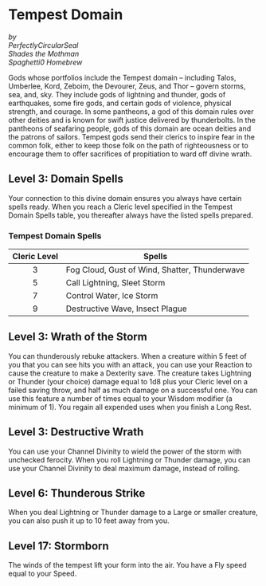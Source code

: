 # Tempest Domain

*by*  
*PerfectlyCircularSeal*  
*Shades the Mothman*  
*Spaghetti0 Homebrew*  

Gods whose portfolios include the Tempest domain – including Talos, Umberlee, Kord, Zeboim, the Devourer, Zeus, and Thor – govern storms, sea, and, sky. They include gods of lightning and thunder, gods of earthquakes, some fire gods, and certain gods of violence, physical strength, and courage. In some pantheons, a god of this domain rules over other deities and is known for swift justice delivered by thunderbolts. In the pantheons of seafaring people, gods of this domain are ocean deities and the patrons of sailors. Tempest gods send their clerics to inspire fear in the common folk, either to keep those folk on the path of righteousness or to encourage them to offer sacrifices of propitiation to ward off divine wrath.

## Level 3: Domain Spells
Your connection to this divine domain ensures you always have certain spells ready. When you reach a Cleric level specified in the Tempest Domain Spells table, you thereafter always have the listed spells prepared.

### Tempest Domain Spells
| Cleric Level | Spells                                        |
|:------------:|-----------------------------------------------|
| 3            | Fog Cloud, Gust of Wind, Shatter, Thunderwave |
| 5            | Call Lightning, Sleet Storm                   |
| 7            | Control Water, Ice Storm                      |
| 9            | Destructive Wave, Insect Plague               |

## Level 3: Wrath of the Storm
You can thunderously rebuke attackers. When a creature within 5 feet of you that you can see hits you with an attack, you can use your Reaction to cause the creature to make a Dexterity save. The creature takes Lightning or Thunder (your choice) damage equal to 1d8 plus your Cleric level on a failed saving throw, and half as much damage on a successful one. You can use this feature a number of times equal to your Wisdom modifier (a minimum of 1). You regain all expended uses when you finish a Long Rest.

## Level 3: Destructive Wrath
You can use your Channel Divinity to wield the power of the storm with unchecked ferocity. When you roll Lightning or Thunder damage, you can use your Channel Divinity to deal maximum damage, instead of rolling.

## Level 6: Thunderous Strike
When you deal Lightning or Thunder damage to a Large or smaller creature, you can also push it up to 10 feet away from you.

## Level 17: Stormborn
The winds of the tempest lift your form into the air. You have a Fly speed equal to your Speed.